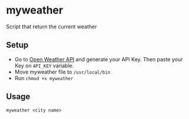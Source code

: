 # myweather
Script that return the current weather

## Setup
 - Go to [Open Weather API](https://openweathermap.org/) and generate your API Key. Then paste your Key on ```API_KEY``` variable.
 - Move myweather file to ```/usr/local/bin```
 - Run ```chmod +x myweather```

## Usage
```myweather <city name>```
